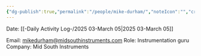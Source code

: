 ```yaml
---
{"dg-publish":true,"permalink":"/people/mike-durham/","noteIcon":"","created":"2025-03-05T07:31:38.775-06:00"}
---
```


Date: [[-Daily Activity Log-/2025 03-March 05\|2025 03-March 05]]

Email: mikedurham@midsouthinstruments.com
Role: Instrumentation guru
Company: Mid South Instruments